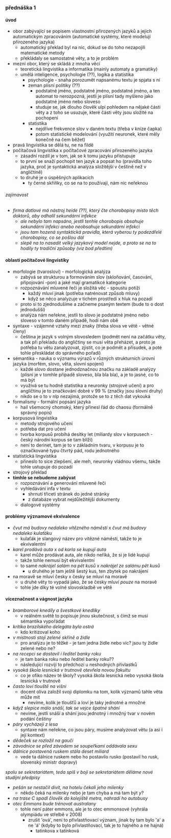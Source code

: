### přednáška 1

#### úvod
- obor zabývající se popisem vlastnostní přirozených jazyků a jejich automatickým zpracováním (automatické systémy, které modelují přirozeného jazyka)
    - automatický překlad byl na nic, dokud se do toho nezapojili matematické metody 
    - překládaly se samostatné věty, a to je problém
- mezní obor, který se skládá z mnoha věcí 
    - teoretická lingvistika a informatika (mainly automaty a gramatiky)
    - umělá inteligence, psychologie (??), logika a statistika
        - psychologie - snaha porozumět napsanému textu je spjata s ní 
        - zeman plísní politiky (??)
            - podstatné jméno, podstatné jméno, podstatné jméno, a ten automat to nerozpozná, jestli je plísní tady myšleno jako podstatné jméno nebo sloveso
            - studuje se, jak dlouho člověk ulpí pohledem na nějaké části věty a z toho se usuzuje, které části věty jsou složité na pochopení 
        - statistika
            - nejdříve frekvence slov v daném textu (třeba v knize čapka)
            - potom statistické modelování (využití neuronek, které měly konečně na čem běžet)
- pravá lingvistika se dělá tu, ne na fildě 
- počítačová lingvistika x počítačové zpracování přirozeného jazyka
    - zásadní rozdíl je v tom, jak se k tomu jazyku přistupuje
    - to první se snaží pochopit ten jazyk a popsat ho (pravidla toho jazyka, proč je syntaktická analýza složitější v češtině než v angličtině)
    - to druhé je o úspěšných aplikacích 
        - ty černé skříňky, co se na to používají, nám nic neřeknou

###### zajímavost
- *firma datlové má nástroj heide (??), který čte chorobopisy místo těch doktorů, aby odhalil sekundární infekce*
    - *ale nebylo tam napsáno, jestli tenhle chorobopis obsahuje sekundární infekci anebo neobsahuje sekundární infekci*
    - *jsou tam hozená syntaktická pravidla, která vyberou ty podezdřelé chorobopisy, co se pošlou dál*
    - *slepě na to nasadit velký jazykový model nejde, a proto se na to hodily ty tradiční způsoby (viz bod předtím)*

#### oblasti počítačové lingvistiky
- morfologie (tvarosloví) - morfologická analýza
    - zabývá se strukturou a formováním slov (skloňování, časování, připojování -pon) a jaké mají gramatikcé kategorie
    - rozpoznávání mluvené řeči je složitá věc - spoustu potíží
        - každý mluví jinak (potřeba natrénovat způsob mluvy)
        - když se něco analyzuje v tichém prostředí x hluk na pozadí
    - proto si to zjednodušíme a začneme psaným textem (bude to o dost jednodušší)
    - analýza nám neřekne, jestli to slovo je podstatné jméno nebo sloveso v tomto daném případě, hodí nám obě
- syntaxe - vzájemné vztahy mezi znaky (třeba slova ve větě - větné členy)
    - čeština je jazyk s volným slovosledem (podmět není na začátku věty, a tak při překladu do angličtiny se musí věta přeházet, a proto je potřeba tu větu zanalyzovat, zjistit, co je podmět a přísudek, a poté tohle přeskládat do správného pořadí)
- sémantika - nauka o významu výrazů v různých strukturních úrovní jazyka (morfém, slovo, věta, slovní spojení)
    - každé slovo dostane jednodznačnou značku na základě analýzy (plísní je v tomhle případě sloveso, bla bla bla), a je to jasné, co to má být 
    - využívá se tu hodně statistika a neuronky (strojové učení) a pro angličtinu je to značkování dobré v 99 % (značky jsou slovní druhy)
    - nikdo se o to v nlp nezajímá, protože se to z těch dat vykouká
- formalismy - formální popsání jazyka 
    - hail všemocný chomský, který přinesl řád do chaosu (formálně správný popis)
- korpusová lingvistika 
    - metody strojového učení 
    - potřeba dat pro učení 
    - tvorba korpusů probíhá desítky let (miliardy slov v korpusech - český národní korpus se tam blíží)
    - není to derinet, tam je to v základním tvaru, v korpusu je to označkované typu čtvrtý pád, rodu jednotného
- statistická lingvistika 
    - přineslo to sice zlepšení, ale meh, neuronky vládnou všemu, takže tohle ustupuje do pozadí
- strojový překlad
- **tímhle se nebudeme zabývat**
    - rozpoznávání a generování mluvené řeči
    - vyhledávání infa v textu
        - shrnutí třiceti stránek do jedné stránky 
        - z databáze vybrat nejdůležitější dokumenty
    - dialogové systémy 

#### problémy významové ekvivalence
- *čvut má budovy nedaleko vítězného náměstí* x *čvut má budovy nedaleko kulaťáku*
    - kulaťák je slangový název pro vítězné náměstí, takže to je ekvivalentní 
- *karel prodává auta* x *od karla se kupují auta*
    - karel může prodávat auta, ale nikdo neříká, že si je lidé kupují 
    - takže tohle nemusí být ekvivalentní 
    - to samé *nakrájel salám na pět kusů* x *nakrájel ze salámu pět kusů*
        - u druhého je tam ještě šestý kus, ten zbytek po nakrájení
- na moravě se mluví česky x česky se mluví na moravě 
    - u druhé věty to vypadá jako, že se česky mluví *pouze* na moravě
    - tohle jde díky té volné slovoskladbě ve větě 

#### víceznačnost a vágnost jazyka 
- *bramborové knedíly a švestkové knedlíky*
    - v reálném světě to popisuje jinou skutečnost, s čímž se musí sémantika vypořádat
- *kritika brazilského delegáta byla ostrá*
    - kdo kritizoval koho
- *v místnosti stojí zelené skříně a židle*
    - pro analýzu je to těžké - je tam jedna židle nebo víc? jsou ty židle zelené nebo ne? 
- *na recepci se dostavil i ředitel banky roku*
    - je tam banka roku nebo ředitel banky roku??
    - následující rozvíjí to předchozí u neshodných přívlastků
- *vysoká škola lesnická v trutnově otevřela novou fakultu*
    - co je ofiko název té školy? vysoká škola lesnická nebo vysoká škola lesnická v trutnově
- *často loví tlouště na višni*
    - docent oliva založil svoji diplomku na tom, kolik významů tahle věta může mít
        - nevíme, kolik je tloušťů a loví je taky jednotné a množné 
- *když slepice málo snáší, tak se vejce špatné shání*
    - nevíme, jestli snáší a shání jsou jednotný i množný tvar v novém podání češtiny 
- *páry vycházejí z lesa*
    - syntaxe nám neřekne, co jsou páry, musíme analyzovat větu (a asi i její kontext)
- *dědeček se rozložil na gauči*
- *závodnice se před závodem se soupeřkami oddávala sexu*
- *dálnice postavená ruskem stála deset miliard*
    - vede ta dálnice ruskem nebo ho postavilo rusko (postavil ho rusk, slovenský ministr dopravy)

*spolu se sekretariátem, teda spíš v boji se sekretariátem děláme nové studijní předpisy*

- *pešán se nestačil divit, na hotelu čekali jeho milenky*
    - někdo čeká na milenky nebo je tam chyba a má tam být *y*? 
- *na trase C spadl člověk do kolejiště metra, nahradí ho autobusy*
- *otec Emmons bude trénovat australany*
    - tohle není páter emmons, ale je to otec emmonsové (vyhrála olympiádu ve střelbě v 2008)
        - zrušit 'ová', není to přivlastňovací význam, jinak by tam bylo 'a' a ne 'á' (kdyby to bylo přivlastňovací, tak je to hajného a ne hajná)
            - tatinkova x tatínková
